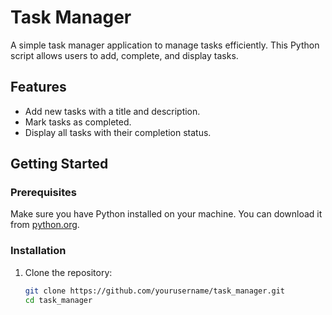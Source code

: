 # Task Manager

A simple task manager application to manage tasks efficiently. This Python script allows users to add, complete, and display tasks.

## Features

- Add new tasks with a title and description.
- Mark tasks as completed.
- Display all tasks with their completion status.

## Getting Started

### Prerequisites

Make sure you have Python installed on your machine. You can download it from [python.org](https://www.python.org/downloads/).

### Installation

1. Clone the repository:

   ```bash
   git clone https://github.com/yourusername/task_manager.git
   cd task_manager
